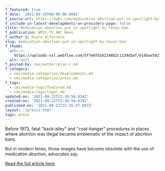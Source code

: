 ```yaml
---
f_featured: true
f_date: '2021-09-19T00:00:00.000Z'
f_source-url: https://6abc.com/medication-abortion-put-in-spotlight-by-texas-ban/11031008/
f_include-in-latest-developments-on-providers-page: false
title: Medication abortion put in spotlight by Texas ban
f_publication: WPVI-TV ABC News
f_author-2: Kiara Alfonseca
slug: medication-abortion-put-in-spotlight-by-texas-ban
f_thumb:
  url: >-
    https://uploads-ssl.webflow.com/5f7e07d162248b2c1139d2ef/614bae592734963b875cc168_texas-abortion-protest-gty-jc-210909_1631200352185_hpMain_16x9_992.jpg
  alt: null
f_posted-by: cms/author/plan-c.md
f_category:
  - cms/media-categories/developments.md
  - cms/media-categories/press.md
f_tags:
  - cms/media-tags/featured.md
  - cms/media-tags/legal.md
updated-on: '2021-09-22T22:30:50.034Z'
created-on: '2021-09-22T22:30:50.034Z'
published-on: '2021-09-22T22:35:47.097Z'
layout: '[press].html'
tags: press
---
```


Before 1973, fatal "back-alley" and "coat-hanger" procedures in places where abortion was illegal became emblematic of the impact of abortion bans.  
  
But in modern times, those images have become obsolete with the use of medication abortion, advocates say.

[Read the full article here](https://6abc.com/medication-abortion-put-in-spotlight-by-texas-ban/11031008/).
